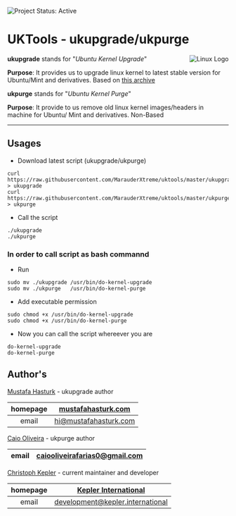 ![Project Status: Active][Project Status Image]

UKTools - ukupgrade/ukpurge
===========================

<img align="right" src="https://www.kernel.org/theme/images/logos/tux.png" alt="Linux Logo" title="Tux">

**ukupgrade** stands for "*Ubuntu Kernel Upgrade*"   

**Purpose**:
It provides us to upgrade linux kernel to latest stable version for Ubuntu/Mint
and derivatives. Based on [this archive](http://kernel.ubuntu.com/~kernel-ppa/mainline/)

**ukpurge** stands for "*Ubuntu Kernel Purge*"

**Purpose**:
It provide to us remove old linux kernel images/headers in machine for Ubuntu/
Mint and derivatives. Non-Based

-----------------------------------------

## Usages

* Download latest script (ukupgrade/ukpurge)

```
curl https://raw.githubusercontent.com/MarauderXtreme/uktools/master/ukupgrade > ukupgrade
curl https://raw.githubusercontent.com/MarauderXtreme/uktools/master/ukpurge   > ukpurge
```

* Call the script
```
./ukupgrade
./ukpurge
```

### In order to call script as bash commannd

* Run
```
sudo mv ./ukupgrade /usr/bin/do-kernel-upgrade
sudo mv ./ukpurge   /usr/bin/do-kernel-purge
```
* Add executable permission
```
sudo chmod +x /usr/bin/do-kernel-upgrade
sudo chmod +x /usr/bin/do-kernel-purge
```
* Now you can call the script whereever you are
```
do-kernel-upgrade
do-kernel-purge
```

## Author's
[Mustafa Hasturk](https://www.linkedin.com/in/muhasturk) - ukupgrade author

| homepage | [mustafahasturk.com](http://mustafahasturk.com "Official Web Site") |
|:-:|:-:|
| email | hi@mustafahasturk.com |

[Caio Oliveira](https://plus.google.com/+CaioOBR) - ukpurge author

| email | caiooliveirafarias0@gmail.com |
|:-:|:-:|

[Christoph Kepler](https://github.com/MarauderXtreme) - current maintainer and developer

| homepage | [Kepler International](https://kepler.international/ "Kepler International") |
|:-:|:-:|
| email | development@kepler.international |

[Project Status Image]: https://img.shields.io/badge/project-active-green.svg "Project Status: Active"
